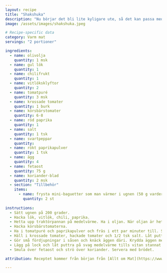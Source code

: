 ```yaml
---
layout: recipe
title: "Shakshuka"
description: "Nu börjar det bli lite kyligare ute, så det kan passa med varmare mat även till lunch. Jag använder en traktörpanna med lock till den här."
image: /assets/images/shakshuka.jpeg

# Recipe-specific data
category: Varm mat
servings: "2 portioner"

ingredients:
  - name: olivolja
    quantity: 1 msk
  - name: gul lök
    quantity: 1
  - name: chilifrukt
    quantity: 1
  - name: vitlöksklyftor
    quantity: 2
  - name: tomatpuré
    quantity: 3 msk
  - name: krossade tomater
    quantity: 1 burk
  - name: körsbärstomater
    quantity: 6-8
  - name: röd paprika
    quantity: 1
  - name: salt
    quantity: 1 tsk
  - name: svartpeppar
    quantity:
  - name: rökt paprikapulver
    quantity: 1 tsk
  - name: ägg
    quantity: 4
  - name: fetaost
    quantity: 75 g
  - name: koriander-blad
    quantity: 2 msk
  - section: "Tillbehör"
    items:
      - name: frysta mini-baguetter som man värmer i ugnen (50 g vardera)
        quantity: 2 st
        
instructions:
  - Sätt ugnen på 200 grader.
  - Hacka lök, vitlök, chili, paprika.
  - Hetta upp traktörpannan på medelvärme. Ha i oljan. När oljan är het, ha i ovanstående och stek tills mjukt, ca 5 minuter.
  - Hacka körsbärstomaterna.
  - Ha i tomatpuré och paprikapulver och fräs i ett par minuter till. Stoppa baguetterna i ugnen i 10-12 minuter.
  - Häll i krossade tomater, hackade tomater och 1/2 tsk salt. Låt puttra på medel-låg värme i 10 minuter.
  - Gör små fördjupningar i såsen och knäck äggen däri. Krydda äggen med lite salt och peppar.
  - Lägg på lock och låt puttra på svag medelvärme tills vitan stannat men äggulan fortfarande är lite lös, i cirka 8-12 minuter.
  - Smula över fetaost och strö över koriander. Servera med brödet.

attribution: Receptet kommer från början från [Allt om Mat](https://www.expressen.se/alltommat/recept/shakshuka–marockansk-tomatgryta-med-agg-och-fetaost/). Jag har ändrat en hel del dock.

---
```



